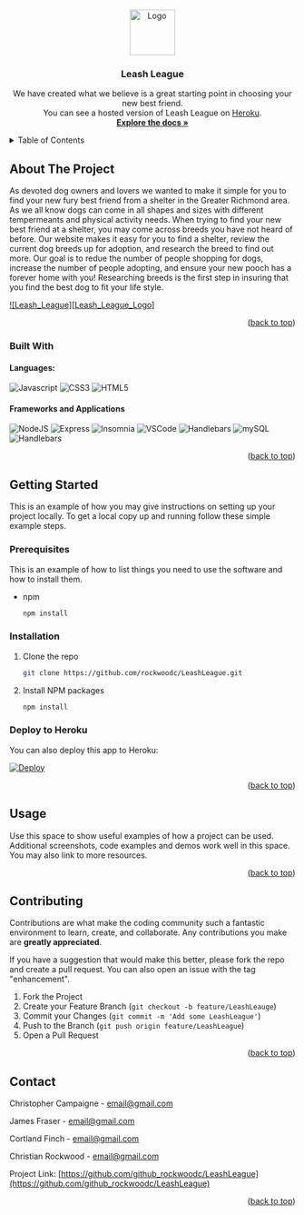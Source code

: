 <!-- Improved compatibility of back to top link: See: https://github.com/othneildrew/Best-README-Template/pull/73 -->
<a name="readme-top"></a>
<!--
*** Thanks for checking out the Best-README-Template. If you have a suggestion
*** that would make this better, please fork the repo and create a pull request
*** or simply open an issue with the tag "enhancement".
*** Don't forget to give the project a star!
*** Thanks again! Now go create something AMAZING! :D
-->



<!-- PROJECT SHIELDS -->
<!--
*** I'm using markdown "reference style" links for readability.
*** Reference links are enclosed in brackets [ ] instead of parentheses ( ).
*** See the bottom of this document for the declaration of the reference variables
*** for contributors-url, forks-url, etc. This is an optional, concise syntax you may use.
*** https://www.markdownguide.org/basic-syntax/#reference-style-links
-->
<!-- PROJECT LOGO -->
<br />
<div align="center">
  <a href="https://github.com/github_username/repo_name">
    <img src="images/logo.png" alt="Logo" width="80" height="80">
  </a>

<h3 align="center">Leash League</h3>

  <p align="center">
We have created what we believe is a great starting point in choosing your new best friend. 
    <br />
    You can see a hosted version of Leash League on <a href="https://Leash-League.contentful.com/" target="_blank">Heroku</a>.
    <br />
    <a href="https://github.com/github_rockwoodc/LeashLeague"><strong>Explore the docs »</strong></a>
</div>



<!-- TABLE OF CONTENTS -->
<details>
  <summary>Table of Contents</summary>
  <ol>
    <li>
      <a href="#about-the-project">About The Project</a>
      <ul>
        <li><a href="#built-with">Built With</a></li>
      </ul>
    </li>
    <li>
      <a href="#getting-started">Getting Started</a>
      <ul>
        <li><a href="#prerequisites">Prerequisites</a></li>
        <li><a href="#installation">Installation</a></li>
        <li><a href="#heroku">Deploy to Heroku</a></li>
      </ul>
    </li>
    <li><a href="#usage">Usage</a></li>
    <li><a href="#contributing">Contributing</a></li>
    <li><a href="#contact">Contact</a></li>
  </ol>
</details>



<!-- ABOUT THE PROJECT -->
## About The Project

As devoted dog owners and lovers we wanted to make it simple for you to find your new fury best friend from a shelter in the Greater Richmond area. As we all know dogs can come in all shapes and sizes with different tempermeants and physical activity needs. When trying to find your new best friend at a shelter, you may come across breeds you have not heard of before. Our website makes it easy for you to find a shelter, review the current dog breeds up for adoption, and research the breed to find out more. Our goal is to redue the number of people shopping for dogs, increase the number of people adopting, and ensure your new pooch has a forever home with you! Researching breeds is the first step in insuring that you find the best dog to fit your life style.


[![Leash_League][Leash_League_Logo]](logo.png)


<p align="right">(<a href="#readme-top">back to top</a>)</p>



### Built With

#### Languages:

![Javascript](https://img.shields.io/badge/-JavaScript-EDD222?style=flat&logo=javascript&logoColor=white)
![CSS3](https://img.shields.io/badge/-CSS3-1572B6?style=flat&logo=css3)
![HTML5](https://img.shields.io/badge/-HTML5-E34F26?style=flat&logo=html5&logoColor=white)

#### Frameworks and Applications
![NodeJS](http://img.shields.io/badge/-NodeJS-6EBF20?style=flat&logo=node.js&logoColor=white)
![Express](http://img.shields.io/badge/-Express-black?style=flat&logo=express&logoColor=white)
![Insomnia](https://img.shields.io/badge/-Insomnia-5849BE?style=flat&logo=insomnia&logoColor=white)
![VSCode](https://img.shields.io/badge/-VSCode-007ACC?style=flat&logo=visual-studio-code&logoColor=white)
![Handlebars](https://img.shields.io/badge/-Handlebars-666666?style=flat&logo=handlebars.js&logoColor=white)
![mySQL](https://img.shields.io/badge/-mySQL-4479A1?style=flat&logo=mySQL&logoColor=white)
![Handlebars](https://img.shields.io/badge/-Sequelize-52B0E7?style=flat&logo=sequelize&logoColor=white)

<p align="right">(<a href="#readme-top">back to top</a>)</p>



<!-- GETTING STARTED -->
## Getting Started

This is an example of how you may give instructions on setting up your project locally.
To get a local copy up and running follow these simple example steps.

### Prerequisites

This is an example of how to list things you need to use the software and how to install them.
* npm
  ```sh
  npm install
  ```
  

### Installation

1. Clone the repo
   ```sh
   git clone https://github.com/rockwoodc/LeashLeague.git
   ```
3. Install NPM packages
   ```sh
   npm install
   ```
   
   
### Deploy to Heroku
You can also deploy this app to Heroku:

[![Deploy](https://www.herokucdn.com/deploy/button.svg)](https://heroku.com/deploy)

<p align="right">(<a href="#readme-top">back to top</a>)</p>



<!-- USAGE EXAMPLES -->
## Usage

Use this space to show useful examples of how a project can be used. Additional screenshots, code examples and demos work well in this space. You may also link to more resources.

<p align="right">(<a href="#readme-top">back to top</a>)</p>

<!-- CONTRIBUTING -->
## Contributing

Contributions are what make the coding community such a fantastic environment to learn, create, and collaborate. Any contributions you make are **greatly appreciated**.

If you have a suggestion that would make this better, please fork the repo and create a pull request. You can also open an issue with the tag "enhancement".

1. Fork the Project
2. Create your Feature Branch (`git checkout -b feature/LeashLeauge`)
3. Commit your Changes (`git commit -m 'Add some LeashLeague'`)
4. Push to the Branch (`git push origin feature/LeashLeague`)
5. Open a Pull Request

<p align="right">(<a href="#readme-top">back to top</a>)</p>

<!-- CONTACT -->
## Contact

Christopher Campaigne - email@gmail.com

James Fraser - email@gmail.com

Cortland Finch - email@gmail.com

Christian Rockwood - email@gmail.com



Project Link: [https://github.com/github_rockwoodc/LeashLeague](https://github.com/github_rockwoodc/LeashLeague)

<p align="right">(<a href="#readme-top">back to top</a>)</p>
